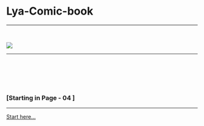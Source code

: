 # Lya-Comic-book
---
<br>

![](images/Lya.png)

---
<br>
<br>
<br>
<br>

###			             [Starting in Page  - 04 ]

---
[Start here...](https://github.com/batistasilva/Lya-Comic-book/blob/main/Start%20-%20Page-04.md)